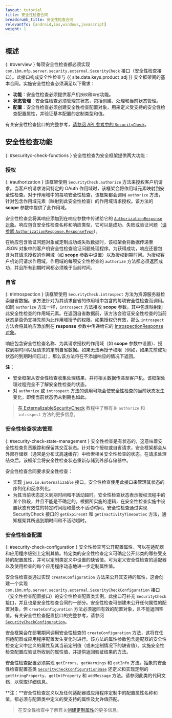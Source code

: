 ```yaml
---
layout: tutorial
title: 安全性检查合同
breadcrumb_title: 安全性检查合同
relevantTo: [android,ios,windows,javascript]
weight: 1
---
```

<!-- NLS_CHARSET=UTF-8 -->
## 概述
{: #overview }
每项安全性检查都必须实现 `com.ibm.mfp.server.security.external.SecurityCheck` 接口（安全性检查接口）。此接口构成安全性检查与 {{ site.data.keys.product_adj }} 安全框架间的基本合同。实施安全性检查必须满足以下需求：

* **功能**：安全性检查必须提供客户机`授权`和`自省`功能。
* **状态管理**：安全性检查必须管理其状态，包括创建、处理和当前状态管理。
* **配置**：安全性检查必须创建安全性检查配置对象，用来定义受支持的安全性检查配置属性，并验证基本配置的定制类型和值。

有关安全性检查接口的完整参考，[请参阅 API 参考中的 `SecurityCheck`](http://www.ibm.com/support/knowledgecenter/en/SSHS8R_8.0.0/com.ibm.worklight.apiref.doc/html/refjava-mfp-server/html/com/ibm/mfp/server/security/external/checks/SecurityCheck.html?view=kc)。

## 安全性检查功能
{: #securityc-check-functions }
安全性检查为安全框架提供两大功能：

### 授权
{: #authorization }
该框架使用 `SecurityCheck.authorize` 方法来授权客户机请求。当客户机请求访问特定的 OAuth 作用域时，该框架会将作用域元素映射到安全性检查。对于作用域中的每项安全性检查，该框架都会调用 `authorize` 方法，针对包含作用域元素（映射到此安全性检查）的作用域请求授权。该方法的 **scope** 参数中提供了此作用域。 

安全性检查会将其响应添加到在响应参数中传递给它的 [`AuthorizationResponse`对象](http://www.ibm.com/support/knowledgecenter/en/SSHS8R_8.0.0/com.ibm.worklight.apiref.doc/html/refjava-mfp-server/html/com/ibm/mfp/server/security/external/checks/AuthorizationResponse.html?view=kc)。响应包含安全性检查名称和响应类型，它可以是成功、失败或验证问题（[请参阅 `AuthorizationResponse.ResponseType`](http://www.ibm.com/support/knowledgecenter/en/SSHS8R_8.0.0/com.ibm.worklight.apiref.doc/html/refjava-mfp-server/html/com/ibm/mfp/server/security/external/checks/AuthorizationResponse.ResponseType.html?view=kc)）。

在响应包含验证问题对象或定制成功或失败数据时，该框架会将数据传递至 JSON 对象中的客户机安全性检查验证问题处理程序。为获得成功，响应还要包含为其请求授权的作用域（如 **scope** 参数中设置）以及授权到期时间。为授权客户机访问请求作用域，作用域的每项安全性检查的 `authorize` 方法都必须返回成功，并且所有到期时间都必须晚于当前时间。

### 自省
{: #introspection }
该框架使用 `SecurityCheck.introspect` 方法为资源服务器检索自省数据。该方法针对为其请求自省的作用域中包含的每项安全性检查而调用。如同 `authorize` 方法一样，`introspect` 方法接收 **scope** 参数，其中包含映射到此安全性检查的作用域元素。在返回自省数据前，该方法会验证安全性检查的当前状态是否仍支持先前为此作用域授予的权限。如果授权仍有效，那么 `introspect` 方法会将其响应添加到在 **response** 参数中传递给它的 [IntrospectionResponse 对象](http://www.ibm.com/support/knowledgecenter/en/SSHS8R_8.0.0/com.ibm.worklight.apiref.doc/html/refjava-mfp-server/html/com/ibm/mfp/server/security/external/checks/IntrospectionResponse.html?view=kc)。

响应包含安全性检查名称、为其请求授权的作用域（如 **scope** 参数中设置）、授权到期时间以及请求的定制自省数据。如果无法再授予权限（例如，如果先前成功状态的到期时间已过），那么该方法将在不添加响应的情况下返回。

**注：**

* 安全框架从安全性检查收集处理结果，并将相关数据传递至客户机。该框架处理过程完全不了解安全性检查的状态。
* 对 `authorize` 或 `introspect` 方法的调用可能会使安全性检查的当前状态发生变化，即使当前状态仍未到期也如此。 

> [在 ExternalizableSecurityCheck](../../externalizable-security-check) 教程中了解有关 `authorize` 和 `introspect` 方法的更多信息。
### 安全性检查状态管理
{: #security-check-state-management }
安全性检查是有状态的，这意味着安全性检查负责跟踪和保留其交互状态。针对每个授权或自省请求，安全框架都会从外部存储器（通常是分布式高速缓存）中检索相关安全性检查的状态。在请求处理结束后，该框架会将安全性检查状态重新存储到外部存储器中。

安全性检查合同要求安全性检查：

* 实现 `java.io.Externalizable` 接口。安全性检查使用此接口来管理其状态的序列化和反序列化。
* 为其当前状态定义到期时间和不活动超时。安全性检查状态表示授权流程中的某个阶段，并且不能是不确定的。根据所实施的逻辑，在安全性检查实施中设置状态有效性的特定时间段和最长不活动时间。安全性检查通过实现 SecurityCheck 接口的 `getExpiresAt` 和 `getInactivityTimeoutSec` 方法，通知框架其所选到期时间和不活动超时。

### 安全性检查配置
{: #security-check-configuration }
安全性检查可公开配置属性，可以在适配器和应用程序级别上定制其值。特定类的安全性检查定义可确定公开此类的哪些受支持的配置属性，并可以定制类定义中设置的缺省值。可为定义安全性检查的适配器以及使用检查的每个应用程序动态地进一步定制属性值。

安全性检查类通过实现 `createConfiguration` 方法来公开其支持的属性，这会创建一个实现 `com.ibm.mfp.server.security.external.SecurityCheckConfiguration` 接口（安全性检查配置接口）的安全性检查配置类实例。此接口可补充 `SecurityCheck` 接口，并且也是安全性检查合同的一部分。安全性检查可创建未公开任何属性的配置对象，但 `createConfiguration` 方法必须返回有效的配置对象，且不能返回空值。有关安全性检查配置接口的完整参考，请参阅 [`SecurityCheckConfiguration`](http://www.ibm.com/support/knowledgecenter/en/SSHS8R_8.0.0/com.ibm.worklight.apiref.doc/html/refjava-mfp-server/html/com/ibm/mfp/server/security/external/checks/SecurityCheckConfiguration.html?view=kc)。 

安全框架会在部署期间调用安全性检查的 `createConfiguration` 方法，这将在任何适配器或应用程序配置发生变化时进行。该方法的属性参数包含适配器的安全性检查定义中定义的属性及其当前定制值（或未定制情况下的缺省值）。实施安全性检查配置应验证所收到的属性值，并提供返回验证结果的方法。

安全性检查配置必须实现 `getErrors`、`getWarnings` 和 `getInfo` 方法。抽象的安全性检查配置基类 [`SecurityCheckConfigurationBase`](http://www.ibm.com/support/knowledgecenter/en/SSHS8R_8.0.0/com.ibm.worklight.apiref.doc/html/refjava-mfp-server/html/com/ibm/mfp/server/security/external/checks/impl/SecurityCheckConfigurationBase.html?view=kc) 还定义和实现定制的 `getStringProperty`、`getIntProperty` 和 `addMessage` 方法。请参阅此类的代码文档，以获取详细信息。

**注：**安全性检查定义以及任何适配器或应用程序定制中的配置属性名称和值，都必须与配置类中定义的受支持的属性及允许值匹配。

> 在安全性检查中了解有关[创建定制属性](../#security-check-configuration)的更多信息。
